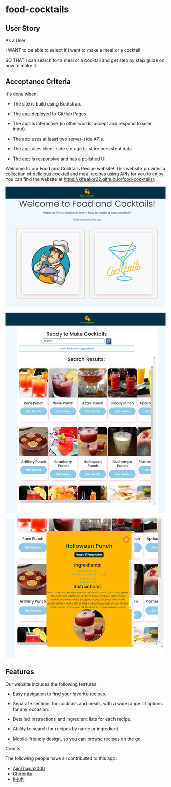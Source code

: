 # food-cocktails

## User Story

As a User

I WANT to be able to select if I want to make a meal or a cocktail

SO THAT I can search for a meal or a cocktail and get step by step guide on how to make  it.

## Acceptance Criteria

It's done when:

- The site is build using Bootstrap.

- The app deployed to GitHub Pages.

- The app is interactive (in other words, accept and respond to user input).

- The app uses at least two server-side APIs.

- The app uses client-side storage to store persistent data.

- The app is responsive and has a polished UI.





Welcome to our Food and Cocktails Recipe website! This website provides a collection of delicious cocktail and meal recipes using APIs for you to enjoy. You can find the website at https://kifeakor22.github.io/food-cocktails/.

![main page](./assets/image/readme1.PNG)

![main page](./assets/image/readme2.PNG)

![main page](./assets/image/readme3.PNG)



## Features

Our website includes the following features:

- Easy navigation to find your favorite recipes.

- Separate sections for cocktails and meals, with a wide range of options for any occasion.

- Detailed instructions and ingredient lists for each recipe.

- Ability to search for recipes by name or ingredient.

- Mobile-friendly design, so you can browse recipes on the go.

Credits

The following people have all contributed to this app:

* [AjinThapa2000](https://github.com/AjinThapa2000)
* [Chirbirita](https://github.com/Chirbirita)
* [k-juhi](https://github.com/k-juhi)

